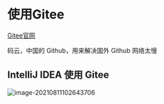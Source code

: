 # 使用Gitee

[Gitee官网](https://gitee.com/)

码云，中国的 Github，用来解决国外 Github 网络太慢



## IntelliJ IDEA 使用 Gitee

![image-20210811102643706](https://attach.blog.wen7.online/image-20210811102643706.png)